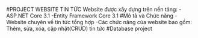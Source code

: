 #PROJECT WEBSITE TIN TỨC
Website được xây dựng trên nền tảng:
-ASP.NET Core 3.1
-Entity Framework Core 3.1
#Mô tả và Chức năng
-Website chuyên về tin tức tổng hợp
-Các chức năng của website bao gồm:
Thêm, sửa, xóa, cập nhật(CRUD) tin tức
#Database project
